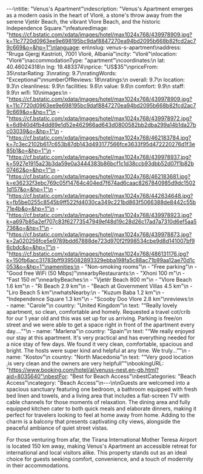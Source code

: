 ---\ntitle: "Venus's Apartment"\ndescription: "Venus's Apartment emerges as a modern oasis in the heart of Vlorë, a stone's throw away from the serene Vjetër Beach, the vibrant Vlore Beach, and the historic Independence Square."\nfeaturedImage: "https://cf.bstatic.com/xdata/images/hotel/max1024x768/439978909.jpg?k=11c7720d0963ee9e698195bc9daf8847270ea94bd2095b668b82fcd2ac79c669&o=&hp=1"\nlanguage: en\nslug: venus-s-apartment\naddress: "Rruga Gjergj Kastrioti, 7001 Vlorë, Albania"\ncity: "Vlorë"\nlocation: "Vlorë"\naccommodationType: "apartment"\ncoordinates:\n  lat: 40.46024318\n  lng: 19.483374\nprice: "US$35"\npriceFrom: 35\nstarRating: 3\nrating: 9.7\nratingWords: "Exceptional"\nnumberOfReviews: 18\nratings:\n  overall: 9.7\n  location: 9.3\n  cleanliness: 9.9\n  facilities: 9.6\n  value: 9.6\n  comfort: 9.9\n  staff: 9.9\n  wifi: 10\nimages:\n  - "https://cf.bstatic.com/xdata/images/hotel/max1024x768/439978909.jpg?k=11c7720d0963ee9e698195bc9daf8847270ea94bd2095b668b82fcd2ac79c669&o=&hp=1"\n  - "https://cf.bstatic.com/xdata/images/hotel/max1024x768/439978972.jpg?k=6d940d4fb4dd89e1d52e462966ad643d0800582bb2dba299a14b1da27bc03039&o=&hp=1"\n  - "https://cf.bstatic.com/xdata/images/hotel/max1024x768/462183784.jpg?k=7c3ec2102b617c653b87db143d493177566fce3633f95d472220276d1f3e85b1&o=&hp=1"\n  - "https://cf.bstatic.com/xdata/images/hotel/max1024x768/439978937.jpg?k=5927e1915a23b3da59e0a3444383b86bcf1c1d38ccb93dbb52d07f1b82b07462&o=&hp=1"\n  - "https://cf.bstatic.com/xdata/images/hotel/max1024x768/462183681.jpg?k=e36232f3ebc769c05f14764c404ed7f674ad6caac8267840985d9dc15021d157&o=&hp=1"\n  - "https://cf.bstatic.com/xdata/images/hotel/max1024x768/442634648.jpg?k=fb5be0255c8545b9ff522fd4030ca349c221bd863f5066388de8442c55b71e4b&o=&hp=1"\n  - "https://cf.bstatic.com/xdata/images/hotel/max1024x768/439978923.jpg?k=a697b85a2ef707c83f62773547949ef48d19c28d26c17ad7a7310d6ef5aa5736&o=&hp=1"\n  - "https://cf.bstatic.com/xdata/images/hotel/max1024x768/439978873.jpg?k=2a020256fce5e9789bdd67888de723d970f2f998534cbe9d8d141007bf96cbdc&o=&hp=1"\n  - "https://cf.bstatic.com/xdata/images/hotel/max1024x768/486131176.jpg?k=150fb6acc31783bff9395082893329ebba198fa5c88ac71b99aa12ae70d1c053&o=&hp=1"\namenities:\n  - "Non-smoking rooms"\n  - "Free parking"\n  - "Good free WiFi (50 Mbps)"\nnearbyRestaurants:\n  - "Xhoni 100 m"\n  - "Fast 150 m"\nnearbyBeaches:\n  - "Vjetër Beach 800 m"\n  - "Vlore Beach 1.6 km"\n  - "Ri Beach 2.9 km"\n  - "Beach at Government Villas 4.5 km"\n  - "Liro Beach 5 km"\nwhatsNearby:\n  - "Kuzum Baba 1.2 km"\n  - "Independence Square 1.3 km"\n  - "Scooby Doo Vlore 2.8 km"\nreviews:\n  - name: "Carole"\n    country: "United Kingdom"\n    text: "“Really lovely apartment, so clean, comfortable and homely. Requested a travel cot/crib for our 1 year old and this was set up for us arriving. Parking is free/on street and we were able to get a space right in front of the apartment every day....”"\n  - name: "Marlena"\n    country: "Spain"\n    text: "“We really enjoyed our stay at this apartment. It's very practical and has everything needed for a nice stay of few days. We found it very clean, comfortable, spacious and bright. The hosts were super kind and helpful at any time. We truly...”"\n  - name: "Kostov"\n    country: "North Macedonia"\n    text: "“Very good location ,is very clean and the owners are very helpfull”"\nbookingURL: "https://www.booking.com/hotel/al/venuss-nest.en-gb.html?aid=8035640"\nbestFor: "Best for Beach Access"\nbestCategories: "Beach Access"\ncategory: "Beach Access"\n---\n\nGuests are welcomed into a spacious sanctuary featuring one bedroom, a bathroom equipped with fresh bed linen and towels, and a living area that includes a flat-screen TV with cable channels for those moments of relaxation. The dining area and fully equipped kitchen cater to both quick meals and elaborate dinners, making it perfect for travelers looking to feel at home away from home. Adding to the charm is a balcony that presents captivating city views, alongside the peaceful ambiance of quiet street vistas.

For those venturing from afar, the Tirana International Mother Teresa Airport is located 150 km away, making Venus's Apartment an accessible retreat for international and local visitors alike. This property stands out as an ideal choice for guests seeking comfort, convenience, and a touch of modernity in their accommodations.